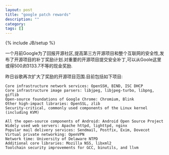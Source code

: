 ```yaml
---
layout: post
title: "google patch rewards"
description: ""
category: 
tags: []
---
```

{% include JB/setup %}

一个月前Google为了回报开源社区,提高第三方开源项目和整个互联网的安全性,发布了开源项目的补丁奖励计划.对重要的开源项目提交安全补丁,可以从Goole这里或得$500到$3133.7不等的现金奖励.

昨日谷歌再次扩大了奖励的开源项目范围.目前包括如下项目:

	Core infrastructure network services: OpenSSH, BIND, ISC DHCP
	Core infrastructure image parsers: libjpeg, libjpeg-turbo, libpng, giflib
	Open-source foundations of Google Chrome: Chromium, Blink
	Other high-impact libraries: OpenSSL, zlib
	Security-critical, commonly used components of the Linux kernel (including KVM)

	All the open-source components of Android: Android Open Source Project
	Widely used web servers: Apache httpd, lighttpd, nginx
	Popular mail delivery services: Sendmail, Postfix, Exim, Dovecot
	Virtual private networking: OpenVPN
	Network time: University of Delaware NTPD
	Additional core libraries: Mozilla NSS, libxml2
	Toolchain security improvements for GCC, binutils, and llvm


